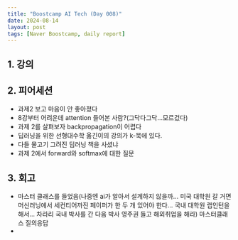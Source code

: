 ```yaml
---
title: "Boostcamp AI Tech (Day 008)"
date: 2024-08-14
layout: post
tags: [Naver Boostcamp, daily report]
---
```

## 1. 강의


## 2. 피어세션
- 과제2 보고 마음이 안 좋아졌다
- 8강부터 어려운데 attention 들어본 사람?(그닥다그닥...모르겄다)
- 과제 2를 살펴보자 backpropagation이 어렵다
- 딥러닝을 위한 선형대수학 옮긴이의 강의가 k-묵에 있다.
- 다들 물고기 그려진 딥러닝 책을 사셨냐
- 과제 2에서 forward와 softmax에 대한 질문

## 3. 회고
- 마스터 클래스를 들었음(나중엔 ai가 알아서 설계하지 않을까... 미국 대학원 갈 거면 머신러닝에서 세컨티어까진 페이퍼가 한 두 개 있어야 한다... 국내 대학원 랩인턴을 해서... 차라리 국내 박사를 간 다음 박사 영주권 들고 해외취업을 해라)
마스터클래스 질의응답
- 